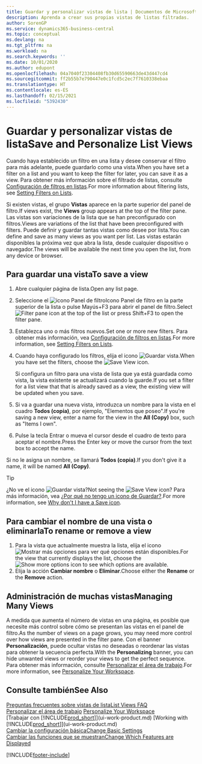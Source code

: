 ```yaml
---
title: Guardar y personalizar vistas de lista | Documentos de Microsoft
description: Aprenda a crear sus propias vistas de listas filtradas.
author: SorenGP
ms.service: dynamics365-business-central
ms.topic: conceptual
ms.devlang: na
ms.tgt_pltfrm: na
ms.workload: na
ms.search.keywords: ''
ms.date: 10/01/2020
ms.author: edupont
ms.openlocfilehash: 04a7040f23304408fb30d65590663de43d447cd4
ms.sourcegitcommit: ff2b55b7e790447e0c1fcd5c2ec7f7610338ebaa
ms.translationtype: HT
ms.contentlocale: es-ES
ms.lasthandoff: 02/15/2021
ms.locfileid: "5392430"
---
```

# <a name="save-and-personalize-list-views"></a><span data-ttu-id="a5fc0-103">Guardar y personalizar vistas de lista</span><span class="sxs-lookup"><span data-stu-id="a5fc0-103">Save and Personalize List Views</span></span>
<span data-ttu-id="a5fc0-104">Cuando haya establecido un filtro en una lista y desee conservar el filtro para más adelante, puede guardarlo como una vista.</span><span class="sxs-lookup"><span data-stu-id="a5fc0-104">When you have set a filter on a list and you want to keep the filter for later, you can save it as a view.</span></span> <span data-ttu-id="a5fc0-105">Para obtener más información sobre el filtrado de listas, consulte [Configuración de filtros en listas](ui-enter-criteria-filters.md#setting-filters-on-lists).</span><span class="sxs-lookup"><span data-stu-id="a5fc0-105">For more information about filtering lists, see [Setting Filters on Lists](ui-enter-criteria-filters.md#setting-filters-on-lists).</span></span>

<span data-ttu-id="a5fc0-106">Si existen vistas, el grupo **Vistas** aparece en la parte superior del panel de filtro.</span><span class="sxs-lookup"><span data-stu-id="a5fc0-106">If views exist, the **Views** group appears at the top of the filter pane.</span></span> <span data-ttu-id="a5fc0-107">Las vistas son variaciones de la lista que se han preconfigurado con filtros.</span><span class="sxs-lookup"><span data-stu-id="a5fc0-107">Views are variations of the list that have been preconfigured with filters.</span></span> <span data-ttu-id="a5fc0-108">Puede definir y guardar tantas vistas como desee por lista.</span><span class="sxs-lookup"><span data-stu-id="a5fc0-108">You can define and save as many views as you want per list.</span></span> <span data-ttu-id="a5fc0-109">Las vistas estarán disponibles la próxima vez que abra la lista, desde cualquier dispositivo o navegador.</span><span class="sxs-lookup"><span data-stu-id="a5fc0-109">The views will be available the next time you open the list, from any device or browser.</span></span>

## <a name="to-save-a-view"></a><span data-ttu-id="a5fc0-110">Para guardar una vista</span><span class="sxs-lookup"><span data-stu-id="a5fc0-110">To save a view</span></span>
1. <span data-ttu-id="a5fc0-111">Abre cualquier página de lista.</span><span class="sxs-lookup"><span data-stu-id="a5fc0-111">Open any list page.</span></span>
2. <span data-ttu-id="a5fc0-112">Seleccione el ![icono Panel de filtroIcono Panel de filtro](media/open-filter-pane-icon.png "Icono Panel de filtro") en la parte superior de la lista o pulse Mayús+F3 para abrir el panel de filtro.</span><span class="sxs-lookup"><span data-stu-id="a5fc0-112">Select ![Filter pane icon](media/open-filter-pane-icon.png "Filter pane icon") at the top of the list or press Shift+F3 to open the filter pane.</span></span>
3. <span data-ttu-id="a5fc0-113">Establezca uno o más filtros nuevos.</span><span class="sxs-lookup"><span data-stu-id="a5fc0-113">Set one or more new filters.</span></span> <span data-ttu-id="a5fc0-114">Para obtener más información, vea [Configuración de filtros en listas](ui-enter-criteria-filters.md#setting-filters-on-lists).</span><span class="sxs-lookup"><span data-stu-id="a5fc0-114">For more information, see [Setting Filters on Lists](ui-enter-criteria-filters.md#setting-filters-on-lists).</span></span>
4. <span data-ttu-id="a5fc0-115">Cuando haya configurado los filtros, elija el icono ![Guardar vista](media/save_view_icon.png "Guardar vista").</span><span class="sxs-lookup"><span data-stu-id="a5fc0-115">When you have set the filters, choose the ![Save View](media/save_view_icon.png "Save View") icon.</span></span>

    <span data-ttu-id="a5fc0-116">Si configura un filtro para una vista de lista que ya está guardada como vista, la vista existente se actualizará cuando la guarde.</span><span class="sxs-lookup"><span data-stu-id="a5fc0-116">If you set a filter for a list view that that is already saved as a view, the existing view will be updated when you save.</span></span>
5. <span data-ttu-id="a5fc0-117">Si va a guardar una nueva vista, introduzca un nombre para la vista en el cuadro **Todos (copia)**, por ejemplo, "Elementos que poseo".</span><span class="sxs-lookup"><span data-stu-id="a5fc0-117">If you're saving a new view, enter a name for the view in the **All (Copy)** box, such as "Items I own".</span></span>
6. <span data-ttu-id="a5fc0-118">Pulse la tecla Entrar o mueva el cursor desde el cuadro de texto para aceptar el nombre.</span><span class="sxs-lookup"><span data-stu-id="a5fc0-118">Press the Enter key or move the cursor from the text box to accept the name.</span></span>

<span data-ttu-id="a5fc0-119">Si no le asigna un nombre, se llamará **Todos (copia)**.</span><span class="sxs-lookup"><span data-stu-id="a5fc0-119">If you don't give it a name, it will be named **All (Copy)**.</span></span>

> [!TIP]
> <span data-ttu-id="a5fc0-120">¿No ve el icono ![Guardar vista](media/save_view_icon.png "Guardar vista")?</span><span class="sxs-lookup"><span data-stu-id="a5fc0-120">Not seeing the ![Save View](media/save_view_icon.png "Save View") icon?</span></span> <span data-ttu-id="a5fc0-121">Para más información, vea [¿Por qué no tengo un icono de Guardar?](ui-views-faq.md#save).</span><span class="sxs-lookup"><span data-stu-id="a5fc0-121">For more information, see [Why don't I have a Save icon](ui-views-faq.md#save).</span></span>

## <a name="to-rename-or-remove-a-view"></a><span data-ttu-id="a5fc0-122">Para cambiar el nombre de una vista o eliminarla</span><span class="sxs-lookup"><span data-stu-id="a5fc0-122">To rename or remove a view</span></span>
1. <span data-ttu-id="a5fc0-123">Para la vista que actualmente muestra la lista, elija el icono ![Mostrar más opciones](media/show-more-options-icon.png "Mostrar más opciones") para ver qué opciones están disponibles.</span><span class="sxs-lookup"><span data-stu-id="a5fc0-123">For the view that currently displays the list, choose the ![Show more options](media/show-more-options-icon.png "Show more options") icon to see which options are available.</span></span>
2. <span data-ttu-id="a5fc0-124">Elija la acción **Cambiar nombre** o **Eliminar**.</span><span class="sxs-lookup"><span data-stu-id="a5fc0-124">Choose either the **Rename** or the **Remove** action.</span></span>

## <a name="managing-many-views"></a><span data-ttu-id="a5fc0-125">Administración de muchas vistas</span><span class="sxs-lookup"><span data-stu-id="a5fc0-125">Managing Many Views</span></span>
<span data-ttu-id="a5fc0-126">A medida que aumenta el número de vistas en una página, es posible que necesite más control sobre cómo se presentan las vistas en el panel de filtro.</span><span class="sxs-lookup"><span data-stu-id="a5fc0-126">As the number of views on a page grows, you may need more control over how views are presented in the filter pane.</span></span> <span data-ttu-id="a5fc0-127">Con el banner **Personalización**, puede ocultar vistas no deseadas o reordenar las vistas para obtener la secuencia perfecta.</span><span class="sxs-lookup"><span data-stu-id="a5fc0-127">With the **Personalizing** banner, you can hide unwanted views or reorder your views to get the perfect sequence.</span></span> <span data-ttu-id="a5fc0-128">Para obtener más información, consulte [Personalizar el área de trabajo](ui-personalization-user.md).</span><span class="sxs-lookup"><span data-stu-id="a5fc0-128">For more information, see [Personalize Your Workspace](ui-personalization-user.md).</span></span>

## <a name="see-also"></a><span data-ttu-id="a5fc0-129">Consulte también</span><span class="sxs-lookup"><span data-stu-id="a5fc0-129">See Also</span></span>
[<span data-ttu-id="a5fc0-130">Preguntas frecuentes sobre vistas de lista</span><span class="sxs-lookup"><span data-stu-id="a5fc0-130">List Views FAQ</span></span>](ui-views-faq.md)  
<span data-ttu-id="a5fc0-131">[Personalizar el área de trabajo](ui-personalization-user.md)  </span><span class="sxs-lookup"><span data-stu-id="a5fc0-131">[Personalize Your Workspace](ui-personalization-user.md)  </span></span>  
<span data-ttu-id="a5fc0-132">[Trabajar con [!INCLUDE[prod_short](includes/prod_short.md)]](ui-work-product.md)  </span><span class="sxs-lookup"><span data-stu-id="a5fc0-132">[Working with [!INCLUDE[prod_short](includes/prod_short.md)]](ui-work-product.md)  </span></span>  
[<span data-ttu-id="a5fc0-133">Cambiar la configuración básica</span><span class="sxs-lookup"><span data-stu-id="a5fc0-133">Change Basic Settings</span></span>](ui-change-basic-settings.md)  
[<span data-ttu-id="a5fc0-134">Cambiar las funciones que se muestran</span><span class="sxs-lookup"><span data-stu-id="a5fc0-134">Change Which Features are Displayed</span></span>](ui-experiences.md)  


[!INCLUDE[footer-include](includes/footer-banner.md)]
